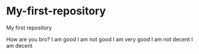 # My-first-repository
My first repository

How are you bro?
I am good
I am not good
I am very good
I am not decent
I am decent
